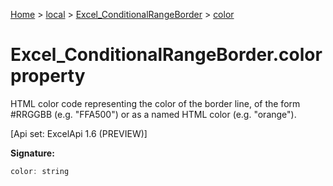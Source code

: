 [Home](./index) &gt; [local](local.md) &gt; [Excel\_ConditionalRangeBorder](local.excel_conditionalrangeborder.md) &gt; [color](local.excel_conditionalrangeborder.color.md)

# Excel\_ConditionalRangeBorder.color property

HTML color code representing the color of the border line, of the form \#RRGGBB (e.g. "FFA500") or as a named HTML color (e.g. "orange"). 

 \[Api set: ExcelApi 1.6 (PREVIEW)\]

**Signature:**
```javascript
color: string
```
